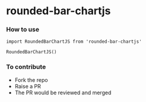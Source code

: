 # rounded-bar-chartjs


### How to use

```
import RoundedBarChartJS from 'rounded-bar-chartjs'

RoundedBarChartJS()
```

### To contribute
- Fork the repo
- Raise a PR
- The PR would be reviewed and merged

